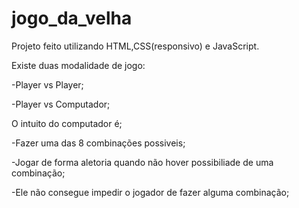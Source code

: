 # jogo_da_velha

Projeto feito utilizando HTML,CSS(responsivo) e JavaScript.



Existe duas modalidade de jogo:

-Player vs Player;

-Player vs Computador;



O intuito do computador é;

-Fazer uma das 8 combinações possiveis;

-Jogar de forma aletoria quando não hover possibiliade de uma combinação;

-Ele não consegue impedir o jogador de fazer alguma combinação;

